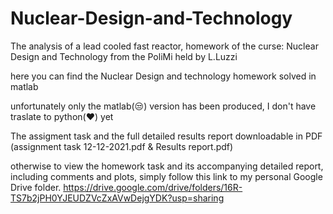 # Nuclear-Design-and-Technology
The analysis of a lead cooled fast reactor, homework of the curse: Nuclear Design and Technology from the PoliMi held by L.Luzzi


here you can find the Nuclear Design and technology homework solved in matlab

unfortunately only the matlab(😒) version has been produced, I don't have traslate to python(❤️) yet

The assigment task and the full detailed results report downloadable in PDF (assignment task 12-12-2021.pdf & Results report.pdf)

otherwise to view the homework task and its accompanying detailed report, including comments and plots, simply follow this link to my personal Google Drive folder.
https://drive.google.com/drive/folders/16R-TS7b2jPH0YJEUDZVcZxAVwDejgYDK?usp=sharing
